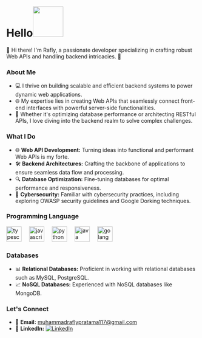 <h1>Hello<img  src="https://media.tenor.com/PEp7__gqEYoAAAAj/mythikore-anime-girl.gif" width="80"/></h1>
👋 Hi there! I'm Rafly, a passionate developer specializing in crafting robust Web APIs and handling backend intricacies. 🚀

### About Me

- 💻 I thrive on building scalable and efficient backend systems to power dynamic web applications.
- 🌐 My expertise lies in creating Web APIs that seamlessly connect front-end interfaces with powerful server-side functionalities.
- 🚀 Whether it's optimizing database performance or architecting RESTful APIs, I love diving into the backend realm to solve complex challenges.

### What I Do

- 🌐 **Web API Development:** Turning ideas into functional and performant Web APIs is my forte.
- 🛠️ **Backend Architectures:** Crafting the backbone of applications to ensure seamless data flow and processing.
- 🔍 **Database Optimization:** Fine-tuning databases for optimal performance and responsiveness.
- 🔐 **Cybersecurity:** Familiar with cybersecurity practices, including exploring OWASP security guidelines and Google Dorking techniques.

### Programming Language

<div align="left">
  <img src="https://cdn.jsdelivr.net/gh/devicons/devicon/icons/typescript/typescript-original.svg" height="40" alt="typescript logo"  />
  <img width="12" />
  <img src="https://cdn.jsdelivr.net/gh/devicons/devicon/icons/javascript/javascript-original.svg" height="40" alt="javascript logo"  />
  <img width="12" />
  <img src="https://cdn.jsdelivr.net/gh/devicons/devicon/icons/python/python-original.svg" height="40" alt="python logo"  />
  <img width="12" />
  <img src="https://cdn.jsdelivr.net/gh/devicons/devicon/icons/java/java-original.svg" height="40" alt="java logo"  />
  <img width="12" />
  <img src="https://cdn.jsdelivr.net/npm/programming-languages-logos@0.0.3/src/go/go.svg" height="40" alt="golang logo"  />
  <img width="12" />
</div>

### Databases

- 📊 **Relational Databases:** Proficient in working with relational databases such as MySQL, PostgreSQL.
- 📈 **NoSQL Databases:** Experienced with NoSQL databases like MongoDB.

### Let's Connect

- 📧 **Email:** [muhammadraflypratama117@gmail.com](mailto:mraflypratama@gmail.com)
- 📱 **LinkedIn:** [![LinkedIn](https://img.shields.io/badge/-YourLinkedIn-blue?style=flat&logo=linkedin&logoColor=white&link=https://www.linkedin.com/in/yourlinkedin)](https://www.linkedin.com/in/mraflypratama/)
